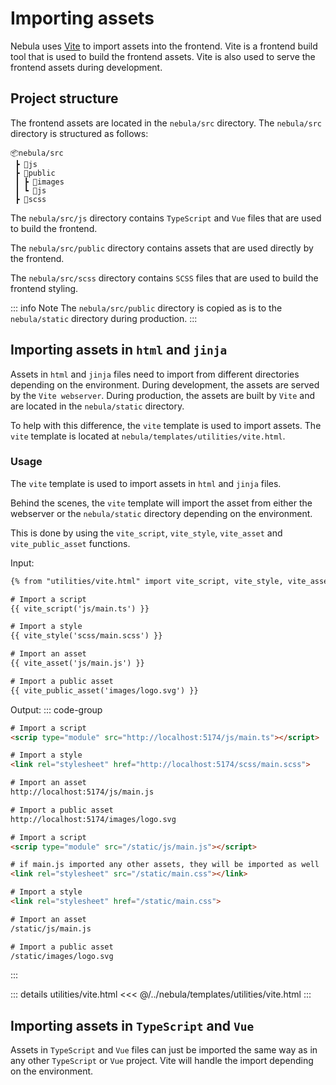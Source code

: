 # Importing assets

Nebula uses [Vite](https://vitejs.dev/) to import assets into the frontend. Vite is a frontend build tool that is used to build the frontend assets. Vite is also used to serve the frontend assets during development.

## Project structure

The frontend assets are located in the `nebula/src` directory. The `nebula/src` directory is structured as follows:

```
📦nebula/src
 ┣ 📂js
 ┣ 📂public
 ┃ ┣ 📂images
 ┃ ┗ 📂js
 ┣ 📂scss
```

The `nebula/src/js` directory contains `TypeScript` and `Vue` files that are used to build the frontend. 

The `nebula/src/public` directory contains assets that are used directly by the frontend.

The `nebula/src/scss` directory contains `SCSS` files that are used to build the frontend styling.

::: info Note
The `nebula/src/public` directory is copied as is to the `nebula/static` directory during production.
:::

## Importing assets in `html` and `jinja`

Assets in `html` and `jinja` files need to import from different directories depending on the environment. During development, the assets are served by the `Vite webserver`. During production, the assets are built by `Vite` and are located in the `nebula/static` directory.

To help with this difference, the `vite` template is used to import assets. The `vite` template is located at `nebula/templates/utilities/vite.html`.

### Usage

The `vite` template is used to import assets in `html` and `jinja` files.

Behind the scenes, the `vite` template will import the asset from either the webserver or the `nebula/static` directory depending on the environment.

This is done by using the `vite_script`, `vite_style`, `vite_asset` and `vite_public_asset` functions.

Input: 
```html
{% from "utilities/vite.html" import vite_script, vite_style, vite_asset, vite_public_asset with context %}

# Import a script
{{ vite_script('js/main.ts') }}

# Import a style
{{ vite_style('scss/main.scss') }}

# Import an asset
{{ vite_asset('js/main.js') }}

# Import a public asset
{{ vite_public_asset('images/logo.svg') }}
```

Output:
::: code-group
```html [Development]
# Import a script
<scrip type="module" src="http://localhost:5174/js/main.ts"></script>

# Import a style
<link rel="stylesheet" href="http://localhost:5174/scss/main.scss">

# Import an asset
http://localhost:5174/js/main.js

# Import a public asset
http://localhost:5174/images/logo.svg
```

```html [Production]
# Import a script
<scrip type="module" src="/static/js/main.js"></script>

# if main.js imported any other assets, they will be imported as well
<link rel="stylesheet" src="/static/main.css"></link>

# Import a style
<link rel="stylesheet" href="/static/main.css">

# Import an asset
/static/js/main.js

# Import a public asset
/static/images/logo.svg
```
:::


::: details utilities/vite.html
<<< @/../nebula/templates/utilities/vite.html
:::

## Importing assets in `TypeScript` and `Vue`

Assets in `TypeScript` and `Vue` files can just be imported the same way as in any other `TypeScript` or `Vue` project. Vite will handle the import depending on the environment.